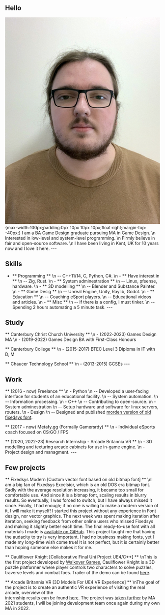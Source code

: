 ## Hello
![Me](img/profile.jpeg){max-width:100px;padding:0px 10px 10px 10px;float:right;margin-top: -40px;}
I am a BA Game Design graduate pursuing MA in Game Design.
\n Interested in low-level and system-level programming. 
\n Firmly believe in fair and open-source software.
\n I have been living in Kent, UK for 10 years now and I love it here.
\---
## Skills 
- ** Programming ** 
\n -- C++11/14, C, Python, C#. 
\n - ** Have interest in ** 
\n -- Zig, Rust.
\n - ** System adminestration ** 
\n -- Linux, pfsense, hardware.
\n - ** 3D modelling ** 
\n -- Blender and Substance Painter.
\n - ** Game Desig  ** 
\n -- Unreal Engine, Unity, Raylib, Godot.
\n - ** Education  ** 
\n -- Coaching eSport players.
\n -- Educational videos and articles.
\n - ** Misc ** 
\n -- If there is a config, I must tinker.
\n -- Spending 2 hours automating a 5 minute task.
\---
## Study
** Canterbury Christ Church University **
\n - (2022-2023) Games Design MA
\n - (2019-2022) Games Design BA with First-Class Honours

** Canterbury College **
\n - (2015-2017) BTEC Level 3 Diploma in IT with D, M

** Chaucer Technology School **
\n - (2013-2015) GCSEs
\---
## Work
** (2016 - now) Freelance **
\n - Python
\n -- Developed a user-facing interface for students of an educational facility.
\n -- System automation.
\n -- Information processing. 
\n - C++
\n -- Contributing to open-source. 
\n - System adminestration
\n -- Setup hardware and software for linux servers, routers.
\n - Design
\n -- Designed and published [morden version of old fixedsys font](https://github.com/delinx/Fixedsys-Modern).

** (2017 - now) Metafy.gg (Formally Gamersrdy) **
\n - Individual eSports coach focused on CS:GO / FPS

** (2020, 2022-23) Research Internship - Arcade Britannia VR **
\n - 3D modelling and texturing arcade cabinets for use in-game engine.
\n - Project design and managment. 
\---
## Few projects
** Fixedsys Modern [Custom vector font based on old bitmap font] **
\nI am a big fan of Fixedsys Excelsior, which is an old DOS era bitmap font. Sadly with the average 
resolution increasing, it became too small for comfortable use. And since it is a bitmap font, 
scaling results in blurry results. So eventually, I was forced to switch, but I have always missed 
it since. Finally, I had enough; if no one is willing to make a modern version of it, I will make 
it myself! I started this project without any experience in Font design, nor vector graphics. 
The next week was spent making iteration after iteration, seeking feedback from other online users 
who missed Fixedsys and making it slightly better each time. The final ready-to-use font with all 
materials I made is [available on GitHub](https://github.com/delinx/Fixedsys-Modern). This project taught me that having the audacity to try is 
very important. I had no business making fonts, yet I made my long-time wish come true! It is not 
perfect, but it is certainly better than hoping someone else makes it for me. 


** Cauliflower Knight [Collaborative Final Uni Project UE4/C++] **
\nThis is the first project developed by [Walkover Games](https://walkover.games/), Cauliflower Knight is a 3D 
puzzle platformer where player controls two characters to solve puzzles, traverse 
levels and combat foes. Trailer of the demo can be found [here](https://youtu.be/378HCHSAj28). 


** Arcade Britannia VR [3D Models For UE4 VR Experience] **
\nThe goal of the project is to create an authentic VR experience of visiting the real arcade, overview of the  
internship results can be found [here](https://youtu.be/SKBBQA5U170). The project was [taken further](https://cdn.discordapp.com/attachments/705814823354499092/976929686368174100/unknown-33.jpg) by MA 2021 students, I will be joining 
development team once again during my own MA in 2022.



